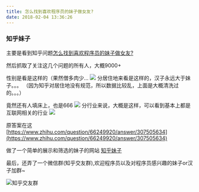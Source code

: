```yaml
---
title: 怎么找到喜欢程序员的妹子做女友?
date: 2018-02-04 13:36:26
---
```


### 知乎妹子

主要是看到知乎问题[怎么找到喜欢程序员的妹子做女友?](https://www.zhihu.com/question/66249920)

然后抓取了关注这几个问题的所有人，大概9000+

性别是看是这样的（果然僧多肉少...
![](http://ww1.sinaimg.cn/large/cfc08357gy1fo4d4clkqsj20bg06w3ze.jpg)
分居住地来看是这样的，汉子永远大于妹子。。。
（因为知乎对居住地没有规范，所以数据比较乱，上面是大概清洗过的。。。）

竟然还有人填床上，也是666
![](http://ww1.sinaimg.cn/large/cfc08357gy1fo4d4z1ywej206p0c6acs.jpg)
分行业来说，大概是这样，可以看到基本上都是互联网相关的行业
![](http://ww1.sinaimg.cn/large/cfc08357gy1fo4d58b9qsj20680djmzd.jpg)

原答案在这[https://www.zhihu.com/question/66249920/answer/307505634](https://www.zhihu.com/question/66249920/answer/307505634)

做了一个简单的展示和筛选的妹子的网站 [知乎妹子](zhihu)

最后，还弄了一个微信群(知乎交友群),欢迎程序员以及对程序员感兴趣的妹子or汉子加群~

![知乎交友群](http://ww1.sinaimg.cn/large/cfc08357ly1fnz2bk222oj20kw0r20vo.jpg)
